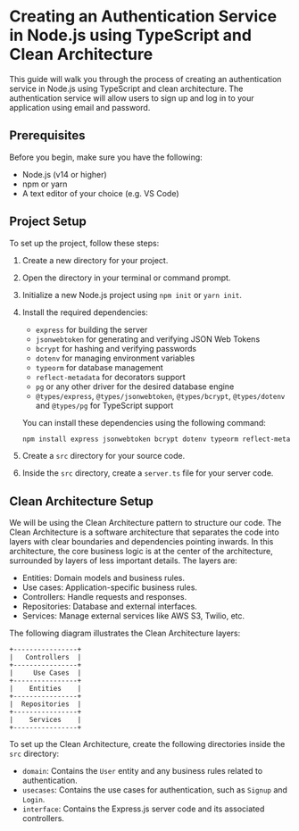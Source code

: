 # Creating an Authentication Service in Node.js using TypeScript and Clean Architecture

This guide will walk you through the process of creating an authentication service in Node.js using TypeScript and clean architecture. The authentication service will allow users to sign up and log in to your application using email and password.

## Prerequisites

Before you begin, make sure you have the following:

- Node.js (v14 or higher)
- npm or yarn
- A text editor of your choice (e.g. VS Code)

## Project Setup

To set up the project, follow these steps:

1. Create a new directory for your project.
2. Open the directory in your terminal or command prompt.
3. Initialize a new Node.js project using `npm init` or `yarn init`.
4. Install the required dependencies:
   - `express` for building the server
   - `jsonwebtoken` for generating and verifying JSON Web Tokens
   - `bcrypt` for hashing and verifying passwords
   - `dotenv` for managing environment variables
   - `typeorm` for database management
   - `reflect-metadata` for decorators support
   - `pg` or any other driver for the desired database engine
   - `@types/express`, `@types/jsonwebtoken`, `@types/bcrypt`, `@types/dotenv` and `@types/pg` for TypeScript support

   You can install these dependencies using the following command:

   ```sh
   npm install express jsonwebtoken bcrypt dotenv typeorm reflect-metadata pg @types/express @types/jsonwebtoken @types/bcrypt @types/dotenv @types/pg --save
   ```

5. Create a `src` directory for your source code.
6. Inside the `src` directory, create a `server.ts` file for your server code.

## Clean Architecture Setup

We will be using the Clean Architecture pattern to structure our code. The Clean Architecture is a software architecture that separates the code into layers with clear boundaries and dependencies pointing inwards. In this architecture, the core business logic is at the center of the architecture, surrounded by layers of less important details. The layers are:

- Entities: Domain models and business rules.
- Use cases: Application-specific business rules.
- Controllers: Handle requests and responses.
- Repositories: Database and external interfaces.
- Services: Manage external services like AWS S3, Twilio, etc.

The following diagram illustrates the Clean Architecture layers:

```
+----------------+
|   Controllers  |
+----------------+
|     Use Cases  |
+----------------+
|    Entities    |
+----------------+
|  Repositories  |
+----------------+
|    Services    |
+----------------+
```

To set up the Clean Architecture, create the following directories inside the `src` directory:

- `domain`: Contains the `User` entity and any business rules related to authentication.
- `usecases`: Contains the use cases for authentication, such as `Signup` and `Login`.
- `interface`: Contains the Express.js server code and its associated controllers.

